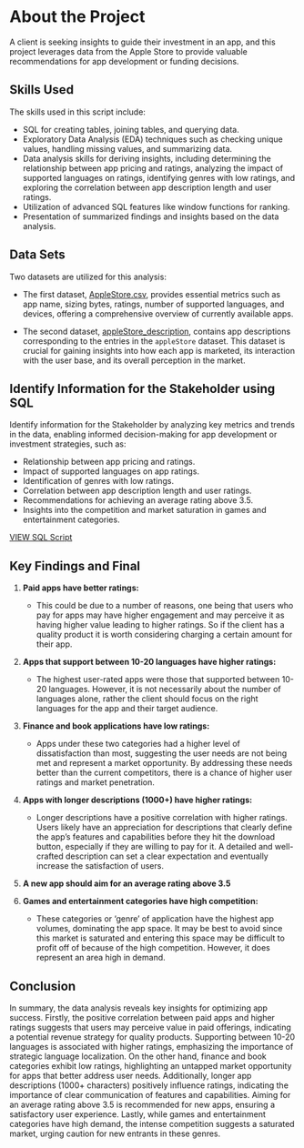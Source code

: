 # About the Project
A client is seeking insights to guide their investment in an app, and this project leverages data from the Apple Store to provide valuable recommendations for app development or funding decisions.

## Skills Used
The skills used in this script include:
- SQL for creating tables, joining tables, and querying data.
- Exploratory Data Analysis (EDA) techniques such as checking unique values, handling missing values, and summarizing data.
- Data analysis skills for deriving insights, including determining the relationship between app pricing and ratings, analyzing the impact of supported languages on ratings, identifying genres with low ratings, and exploring the correlation between app description length and user ratings.
- Utilization of advanced SQL features like window functions for ranking.
- Presentation of summarized findings and insights based on the data analysis.

## Data Sets

Two datasets are utilized for this analysis:
- The first dataset, [AppleStore.csv](SQL/Optimizing%20App%20Success%20Analysis/AppleStore.csv), provides essential metrics such as app name, sizing bytes, ratings, number of supported languages, and devices, offering a comprehensive overview of currently available apps.

- The second dataset, [appleStore_description](SQL/Optimizing%20App%20Success%20Analysis/appleStore_description.csv), contains app descriptions corresponding to the entries in the `appleStore` dataset. This dataset is crucial for gaining insights into how each app is marketed, its interaction with the user base, and its overall perception in the market.

## Identify Information for the Stakeholder using SQL

Identify information for the Stakeholder by analyzing key metrics and trends in the data, enabling informed decision-making for app development or investment strategies, such as:

- Relationship between app pricing and ratings.
- Impact of supported languages on app ratings.
- Identification of genres with low ratings.
- Correlation between app description length and user ratings.
- Recommendations for achieving an average rating above 3.5.
- Insights into the competition and market saturation in games and entertainment categories.

[VIEW SQL Script](SQL/Optimizing%20App%20Success%20Analysis/AppleStoreAnalysis.sql)

## Key Findings and Final

1. **Paid apps have better ratings:**
   - This could be due to a number of reasons, one being that users who pay for apps may have higher engagement and may perceive it as having higher value leading to higher ratings. So if the client has a quality product it is worth considering charging a certain amount for their app.

2. **Apps that support between 10-20 languages have higher ratings:**
   - The highest user-rated apps were those that supported between 10-20 languages. However, it is not necessarily about the number of languages alone, rather the client should focus on the right languages for the app and their target audience.

3. **Finance and book applications have low ratings:**
   - Apps under these two categories had a higher level of dissatisfaction than most, suggesting the user needs are not being met and represent a market opportunity. By addressing these needs better than the current competitors, there is a chance of higher user ratings and market penetration.

4. **Apps with longer descriptions (1000+) have higher ratings:**
   - Longer descriptions have a positive correlation with higher ratings. Users likely have an appreciation for descriptions that clearly define the app’s features and capabilities before they hit the download button, especially if they are willing to pay for it. A detailed and well-crafted description can set a clear expectation and eventually increase the satisfaction of users.

5. **A new app should aim for an average rating above 3.5**

6. **Games and entertainment categories have high competition:**
   - These categories or ‘genre’ of application have the highest app volumes, dominating the app space. It may be best to avoid since this market is saturated and entering this space may be difficult to profit off of because of the high competition. However, it does represent an area high in demand.

## Conclusion

In summary, the data analysis reveals key insights for optimizing app success. Firstly, the positive correlation between paid apps and higher ratings suggests that users may perceive value in paid offerings, indicating a potential revenue strategy for quality products. Supporting between 10-20 languages is associated with higher ratings, emphasizing the importance of strategic language localization. On the other hand, finance and book categories exhibit low ratings, highlighting an untapped market opportunity for apps that better address user needs. Additionally, longer app descriptions (1000+ characters) positively influence ratings, indicating the importance of clear communication of features and capabilities. Aiming for an average rating above 3.5 is recommended for new apps, ensuring a satisfactory user experience. Lastly, while games and entertainment categories have high demand, the intense competition suggests a saturated market, urging caution for new entrants in these genres.
